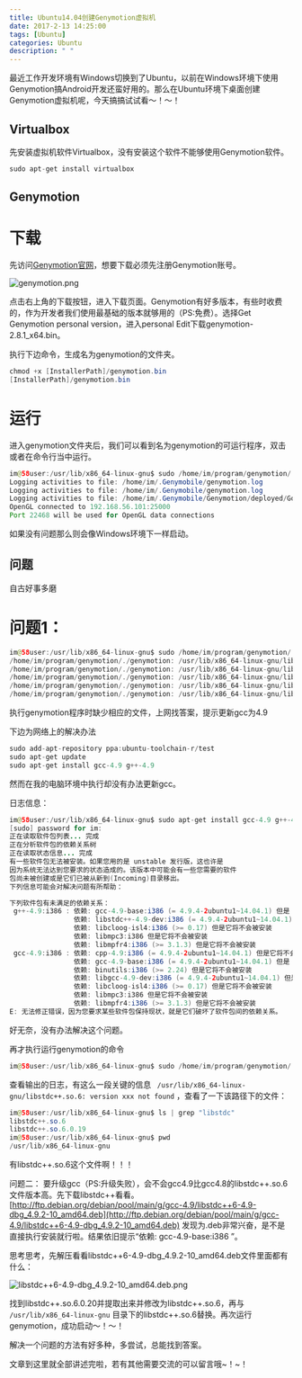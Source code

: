 ```yaml
---
title: Ubuntu14.04创建Genymotion虚拟机
date: 2017-2-13 14:25:00
tags: [Ubuntu]
categories: Ubuntu
description: " "
---
```


最近工作开发环境有Windows切换到了Ubuntu，以前在Windows环境下使用Genymotion搞Android开发还蛮好用的。那么在Ubuntu环境下桌面创建Genymotion虚拟机呢，今天搞搞试试看～！～！

Virtualbox
------
先安装虚拟机软件Virtualbox，没有安装这个软件不能够使用Genymotion软件。
```java
sudo apt-get install virtualbox
```

Genymotion
-----

下载
====
先访问[Genymotion官网](https://www.genymotion.com/)，想要下载必须先注册Genymotion账号。

![genymotion.png](http://upload-images.jianshu.io/upload_images/1319879-4eab5cbad0aac5eb.png?imageMogr2/auto-orient/strip%7CimageView2/2/w/1240)

点击右上角的下载按钮，进入下载页面。Genymotion有好多版本，有些时收费的，作为开发者我们使用最基础的版本就够用的（PS:免费）。选择Get Genymotion personal version，进入personal Edit下载genymotion-2.8.1_x64.bin。

执行下边命令，生成名为genymotion的文件夹。
```java
chmod +x [InstallerPath]/genymotion.bin  
[InstallerPath]/genymotion.bin 
```

运行
====

进入genymotion文件夹后，我们可以看到名为genymotion的可运行程序，双击或者在命令行当中运行。

```java
im@58user:/usr/lib/x86_64-linux-gnu$ sudo /home/im/program/genymotion/./genymotion
Logging activities to file: /home/im/.Genymobile/genymotion.log
Logging activities to file: /home/im/.Genymobile/genymotion.log
Logging activities to file: /home/im/.Genymobile/Genymotion/deployed/Google Nexus 5X - 6.0.0 - API 23 - 1080x1920/genymotion-player.log
OpenGL connected to 192.168.56.101:25000
Port 22468 will be used for OpenGL data connections
```

如果没有问题那么则会像Windows环境下一样启动。

问题
--------
自古好事多磨

问题1：
===

```java
im@58user:/usr/lib/x86_64-linux-gnu$ sudo /home/im/program/genymotion/./genymotion
/home/im/program/genymotion/./genymotion: /usr/lib/x86_64-linux-gnu/libstdc++.so.6: version `CXXABI_1.3.8' not found (required by /home/im/program/genymotion/libQt5Core.so.5)
/home/im/program/genymotion/./genymotion: /usr/lib/x86_64-linux-gnu/libstdc++.so.6: version `GLIBCXX_3.4.20' not found (required by /home/im/program/genymotion/libQt5WebKit.so.5)
/home/im/program/genymotion/./genymotion: /usr/lib/x86_64-linux-gnu/libstdc++.so.6: version `CXXABI_1.3.8' not found (required by /home/im/program/genymotion/libicui18n.so.52)
/home/im/program/genymotion/./genymotion: /usr/lib/x86_64-linux-gnu/libstdc++.so.6: version `CXXABI_1.3.8' not found (required by /home/im/program/genymotion/libicuuc.so.52)
/home/im/program/genymotion/./genymotion: /usr/lib/x86_64-linux-gnu/libstdc++.so.6: version `GLIBCXX_3.4.20' not found (required by /home/im/program/genymotion/libQt5Qml.so.5)
```

执行genymotion程序时缺少相应的文件，上网找答案，提示更新gcc为4.9

下边为网络上的解决办法
```java
sudo add-apt-repository ppa:ubuntu-toolchain-r/test  
sudo apt-get update  
sudo apt-get install gcc-4.9 g++-4.9
```
然而在我的电脑环境中执行却没有办法更新gcc。

日志信息：
```java
im@58user:/usr/lib/x86_64-linux-gnu$ sudo apt-get install gcc-4.9 g++-4.9
[sudo] password for im: 
正在读取软件包列表... 完成
正在分析软件包的依赖关系树       
正在读取状态信息... 完成       
有一些软件包无法被安装。如果您用的是 unstable 发行版，这也许是
因为系统无法达到您要求的状态造成的。该版本中可能会有一些您需要的软件
包尚未被创建或是它们已被从新到(Incoming)目录移出。
下列信息可能会对解决问题有所帮助：

下列软件包有未满足的依赖关系：
 g++-4.9:i386 : 依赖: gcc-4.9-base:i386 (= 4.9.4-2ubuntu1~14.04.1) 但是 4.9.3-0ubuntu4 正要被安装
                依赖: libstdc++-4.9-dev:i386 (= 4.9.4-2ubuntu1~14.04.1) 但是它将不会被安装
                依赖: libcloog-isl4:i386 (>= 0.17) 但是它将不会被安装
                依赖: libmpc3:i386 但是它将不会被安装
                依赖: libmpfr4:i386 (>= 3.1.3) 但是它将不会被安装
 gcc-4.9:i386 : 依赖: cpp-4.9:i386 (= 4.9.4-2ubuntu1~14.04.1) 但是它将不会被安装
                依赖: gcc-4.9-base:i386 (= 4.9.4-2ubuntu1~14.04.1) 但是 4.9.3-0ubuntu4 正要被安装
                依赖: binutils:i386 (>= 2.24) 但是它将不会被安装
                依赖: libgcc-4.9-dev:i386 (= 4.9.4-2ubuntu1~14.04.1) 但是它将不会被安装
                依赖: libcloog-isl4:i386 (>= 0.17) 但是它将不会被安装
                依赖: libmpc3:i386 但是它将不会被安装
                依赖: libmpfr4:i386 (>= 3.1.3) 但是它将不会被安装
E: 无法修正错误，因为您要求某些软件包保持现状，就是它们破坏了软件包间的依赖关系。
```

好无奈，没有办法解决这个问题。

再才执行运行genymotion的命令
```java
im@58user:/usr/lib/x86_64-linux-gnu$ sudo /home/im/program/genymotion/./genymotion
```
查看输出的日志，有这么一段关键的信息 ``` /usr/lib/x86_64-linux-gnu/libstdc++.so.6: version xxx not found```  ，查看了一下该路径下的文件：
```java
im@58user:/usr/lib/x86_64-linux-gnu$ ls | grep "libstdc"
libstdc++.so.6
libstdc++.so.6.0.19
im@58user:/usr/lib/x86_64-linux-gnu$ pwd
/usr/lib/x86_64-linux-gnu
```
有libstdc++.so.6这个文件啊！！！

问题二：
要升级gcc（PS:升级失败），会不会gcc4.9比gcc4.8的libstdc++.so.6文件版本高。先下载libstdc++看看。
[http://ftp.debian.org/debian/pool/main/g/gcc-4.9/libstdc++6-4.9-dbg_4.9.2-10_amd64.deb](http://ftp.debian.org/debian/pool/main/g/gcc-4.9/libstdc++6-4.9-dbg_4.9.2-10_amd64.deb) 发现为.deb非常兴奋，是不是直接执行安装就行啦。结果依旧提示“依赖: gcc-4.9-base:i386 ”。

思考思考，先解压看看libstdc++6-4.9-dbg_4.9.2-10_amd64.deb文件里面都有什么：

![libstdc++6-4.9-dbg_4.9.2-10_amd64.deb.png](http://upload-images.jianshu.io/upload_images/1319879-7df3856a37aadea6.png?imageMogr2/auto-orient/strip%7CimageView2/2/w/1240)

找到libstdc++.so.6.0.20并提取出来并修改为libstdc++.so.6，再与 ```/usr/lib/x86_64-linux-gnu``` 目录下的libstdc++.so.6替换。再次运行genymotion，成功启动～！～！

解决一个问题的方法有好多种，多尝试，总能找到答案。

文章到这里就全部讲述完啦，若有其他需要交流的可以留言哦~！~！